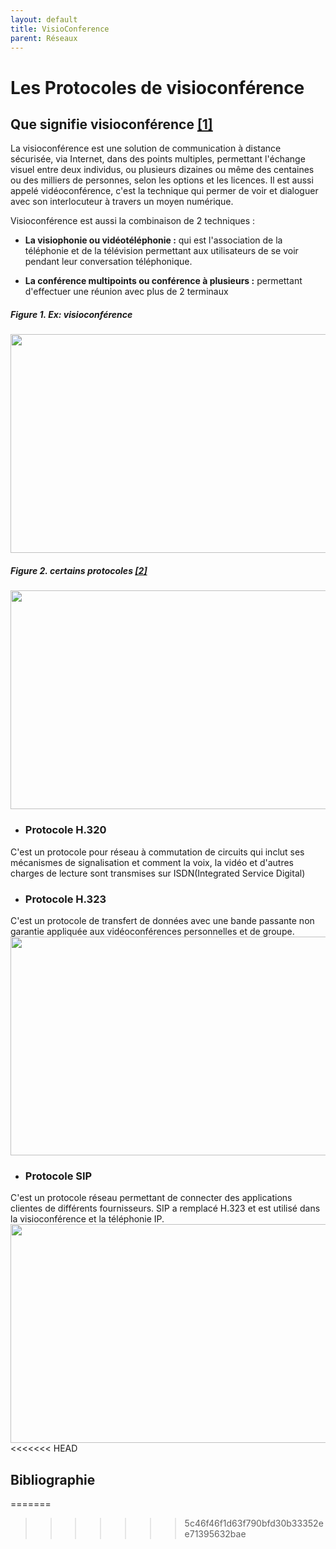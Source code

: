 ```yaml
---
layout: default
title: VisioConference
parent: Réseaux
---
```


# Les Protocoles de visioconférence

## Que signifie visioconférence  [[1]](https://fr.wikipedia.org/wiki/Visioconférence)

La visioconférence est une solution de communication à distance sécurisée, via Internet, dans des points multiples, permettant l'échange visuel entre deux individus, ou plusieurs dizaines ou même des centaines ou des milliers de personnes, selon les options et les licences.
Il est aussi appelé vidéoconférence, c'est la technique qui permer de voir et dialoguer avec son interlocuteur à travers un moyen numérique.

Visioconférence est aussi la combinaison de 2 techniques :

- <b>La visiophonie ou vidéotéléphonie :</b> qui est l'association de la téléphonie et de la télévision permettant aux utilisateurs de se voir pendant leur conversation téléphonique.

- <b>La conférence multipoints ou conférence à plusieurs :</b> permettant d'effectuer une réunion avec plus de 2 terminaux

##### Figure 1. Ex: visioconférence
<img src="http://image.noelshack.com/fichiers/2022/31/7/1659872888-visioconference-au-bureau.jpg" width="800" height="350"> 

##### Figure 2. certains protocoles [[2]](https://trueconf.com/video-conferencing-architecture.html)
<img src="http://image.noelshack.com/fichiers/2022/31/7/1659871794-protocoles.png" width="800" height="350"> 

- ### Protocole H.320
C'est un protocole pour réseau à commutation de circuits qui inclut ses mécanismes de signalisation et comment la voix, la vidéo et d'autres charges de lecture sont transmises sur ISDN(Integrated Service Digital)

- ### Protocole H.323
 C'est un protocole de transfert de données avec une bande passante non garantie appliquée aux vidéoconférences personnelles et de groupe.
<img src="http://image.noelshack.com/fichiers/2022/31/7/1659878808-h323.png" width="800" height="350">

- ### Protocole SIP
C'est un protocole réseau permettant de connecter des applications clientes de différents fournisseurs. SIP a remplacé H.323 et est utilisé dans la visioconférence et la téléphonie IP.
<img src="http://image.noelshack.com/fichiers/2022/31/7/1659879761-session-initiation-protocol.png" width="800" height="350">
<<<<<<< HEAD

## Bibliographie
=======
>>>>>>> 5c46f46f1d63f790bfd30b33352ee71395632bae
